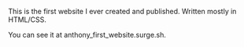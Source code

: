 This is the first website I ever created and published. Written mostly in HTML/CSS. 

You can see it at anthony_first_website.surge.sh. 
